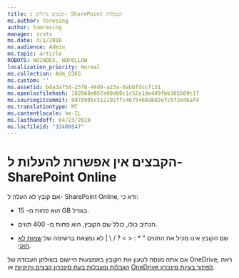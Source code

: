 ```yaml
---
title: קבצים גדולים ב- SharePoint ומגבלות
ms.author: toresing
author: tomresing
manager: scotv
ms.date: 3/1/2018
ms.audience: Admin
ms.topic: article
ROBOTS: NOINDEX, NOFOLLOW
localization_priority: Normal
ms.collection: Adm_O365
ms.custom: ''
ms.assetid: bda3a75d-23f8-44d9-a23a-0abbfdccf131
ms.openlocfilehash: 182668e057a90d80c1c52a1de449fbb365589c1f
ms.sourcegitcommit: 9d78905c512192ffc4675468abd2efc5f2e4baf4
ms.translationtype: MT
ms.contentlocale: he-IL
ms.lasthandoff: 04/23/2019
ms.locfileid: "32409547"
---
```

# <a name="files-that-cant-be-uploaded-to-sharepoint-online"></a>הקבצים אין אפשרות להעלות ל- SharePoint Online

אם קובץ לא העלה ל- SharePoint Online, ודא כי:
  
- הוא פחות מ- 15 GB בגודל.
    
- הנתיב כולו, כולל שם הקובץ, הוא פחות מ- 400 תווים.
    
- שם הקובץ אינו מכיל את התווים " \* : \< \> ? / \ | לא נמצאת ברשימה של [שמות לא חוקי](https://go.microsoft.com/fwlink/?linkid=866430).
    
אם אתה מנסה לטעון את הקובץ באמצעות היישום בשולחן העבודה של OneDrive, ראה [הגבלות ומגבלות בעת סינכרון קבצים ותיקיות](http://go.microsoft.com/fwlink/p/?LinkID=717734) או [OneDrive לפתור בעיות סינכרון](https://go.microsoft.com/fwlink/?linkid=866431).
  

